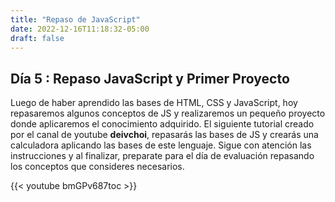 ```yaml
---
title: "Repaso de JavaScript"
date: 2022-12-16T11:18:32-05:00
draft: false
---
```


## Día 5 : Repaso JavaScript y Primer Proyecto

Luego de haber aprendido las bases de HTML, CSS y JavaScript, hoy repasaremos algunos conceptos de JS y realizaremos un pequeño proyecto donde aplicaremos el conocimiento adquirido. El siguiente tutorial creado por el canal de youtube **deivchoi**, repasarás las bases de JS y crearás una calculadora aplicando las bases de este lenguaje. Sigue con atención las instrucciones y al finalizar, preparate para el día de evaluación repasando los conceptos que consideres necesarios.

{{< youtube bmGPv687toc >}}